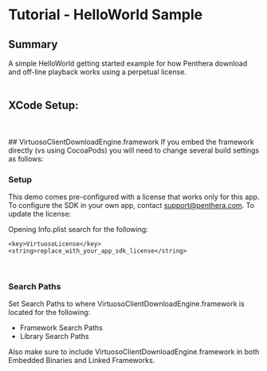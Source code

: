 Tutorial - HelloWorld Sample
=======================================
## Summary
A simple HelloWorld getting started example for how Penthera download and off-line playback works using a perpetual license.
</br>
</br>

## XCode Setup:
</br>
</br>
## VirtuosoClientDownloadEngine.framework
If you embed the framework directly (vs using CocoaPods) you will need to change several build settings as follows:

### Setup
This demo comes pre-configured with a license that works only for this app.  To configure the SDK in your own app, contact support@penthera.com.  To update the license:

Opening Info.plist search for the following:</br>

	<key>VirtuosoLicense</key>
	<string>replace_with_your_app_sdk_license</string>

</br>


### Search Paths
Set Search Paths to where VirtuosoClientDownloadEngine.framework is located for the following:</br>

* Framework Search Paths
* Library Search Paths

Also make sure to include VirtuosoClientDownloadEngine.framework in both Embedded Binaries and Linked Frameworks.
</br>
</br>
